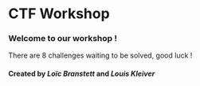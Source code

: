 # CTF Workshop

### Welcome to our workshop !

There are 8 challenges waiting to be solved, good luck !

#### Created by *Loïc Branstett* and *Louis Kleiver*
